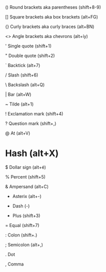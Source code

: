 () Round brackets aka parentheses (shift+8-9)

[] Square brackets aka box brackets (alt+FG)

{} Curly brackets aka curly braces (alt+BN)

<> Angle brackets aka chevrons (alt+íy)

' Single quote (shift+1)

" Double quote (shift+2)

` Backtick (alt+7)

/ Slash (shift+6)

\ Backslash (alt+Q)

| Bar (alt+W)

~ Tilde (alt+1)

! Exclamation mark (shift+4)

? Question mark (shift+,)

@ At (alt+V)

# Hash (alt+X)

$ Dollar sign (alt+é)

% Percent (shift+5)

& Ampersand (alt+C)

* Asterix (alt+-)

- Dash (-)

+ Plus (shift+3)

= Equal (shift+7)

: Colon (shift+.)

; Semicolon (alt+,)

. Dot

, Comma